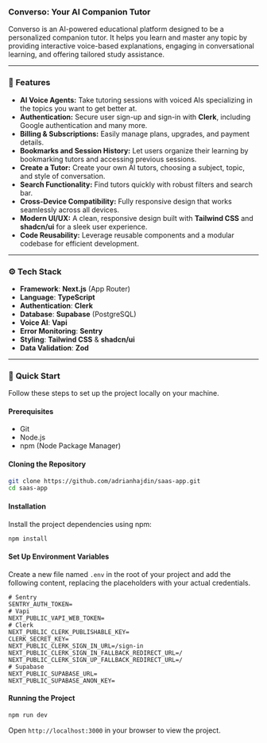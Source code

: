### **Converso: Your AI Companion Tutor**

Converso is an AI-powered educational platform designed to be a personalized companion tutor. It helps you learn and master any topic by providing interactive voice-based explanations, engaging in conversational learning, and offering tailored study assistance.

-----

### 🚀 **Features**

  * **AI Voice Agents:** Take tutoring sessions with voiced AIs specializing in the topics you want to get better at.
  * **Authentication:** Secure user sign-up and sign-in with **Clerk**, including Google authentication and many more.
  * **Billing & Subscriptions:** Easily manage plans, upgrades, and payment details.
  * **Bookmarks and Session History:** Let users organize their learning by bookmarking tutors and accessing previous sessions.
  * **Create a Tutor:** Create your own AI tutors, choosing a subject, topic, and style of conversation.
  * **Search Functionality:** Find tutors quickly with robust filters and search bar.
  * **Cross-Device Compatibility:** Fully responsive design that works seamlessly across all devices.
  * **Modern UI/UX:** A clean, responsive design built with **Tailwind CSS** and **shadcn/ui** for a sleek user experience.
  * **Code Reusability:** Leverage reusable components and a modular codebase for efficient development.

-----

### ⚙️ **Tech Stack**

  * **Framework**: **Next.js** (App Router)
  * **Language**: **TypeScript**
  * **Authentication**: **Clerk**
  * **Database**: **Supabase** (PostgreSQL)
  * **Voice AI**: **Vapi**
  * **Error Monitoring**: **Sentry**
  * **Styling**: **Tailwind CSS** & **shadcn/ui**
  * **Data Validation**: **Zod**

-----

### 🤸 **Quick Start**

Follow these steps to set up the project locally on your machine.

#### Prerequisites

  * Git
  * Node.js
  * npm (Node Package Manager)

#### Cloning the Repository

```bash
git clone https://github.com/adrianhajdin/saas-app.git
cd saas-app
```

#### Installation

Install the project dependencies using npm:

```bash
npm install
```

#### Set Up Environment Variables

Create a new file named `.env` in the root of your project and add the following content, replacing the placeholders with your actual credentials.

```env
# Sentry
SENTRY_AUTH_TOKEN=
# Vapi
NEXT_PUBLIC_VAPI_WEB_TOKEN=
# Clerk
NEXT_PUBLIC_CLERK_PUBLISHABLE_KEY=
CLERK_SECRET_KEY=
NEXT_PUBLIC_CLERK_SIGN_IN_URL=/sign-in
NEXT_PUBLIC_CLERK_SIGN_IN_FALLBACK_REDIRECT_URL=/
NEXT_PUBLIC_CLERK_SIGN_UP_FALLBACK_REDIRECT_URL=/
# Supabase
NEXT_PUBLIC_SUPABASE_URL=
NEXT_PUBLIC_SUPABASE_ANON_KEY=
```

#### Running the Project

```bash
npm run dev
```

Open `http://localhost:3000` in your browser to view the project.